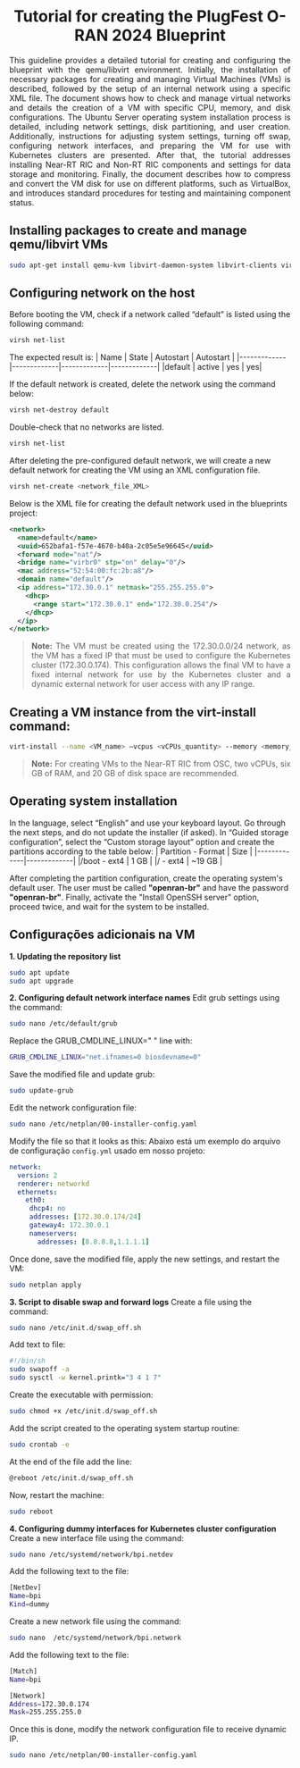 <h1 align="center">Tutorial for creating the PlugFest O-RAN 2024 Blueprint</h1>

<p align="justify">
This guideline provides a detailed tutorial for creating and configuring the blueprint with the qemu/libvirt environment. Initially, the installation of necessary packages for creating and managing Virtual Machines (VMs) is described, followed by the setup of an internal network using a specific XML file. The document shows how to check and manage virtual networks and details the creation of a VM with specific CPU, memory, and disk configurations. The Ubuntu Server operating system installation process is detailed, including network settings, disk partitioning, and user creation. Additionally, instructions for adjusting system settings, turning off swap, configuring network interfaces, and preparing the VM for use with Kubernetes clusters are presented. After that, the tutorial addresses installing Near-RT RIC and Non-RT RIC components and settings for data storage and monitoring. Finally, the document describes how to compress and convert the VM disk for use on different platforms, such as VirtualBox, and introduces standard procedures for testing and maintaining component status.
</p>


## Installing packages to create and manage qemu/libvirt VMs
```bash
sudo apt-get install qemu-kvm libvirt-daemon-system libvirt-clients virt-manager
```

## Configuring network on the host
Before booting the VM, check if a network called “default” is listed using the following command:
```bash
virsh net-list
```
The expected result is:
| Name | State | Autostart | Autostart |
|-------------|-------------|-------------|-------------|
|default | active | yes | yes|

If the default network is created, delete the network using the command below:
```bash
virsh net-destroy default
```
Double-check that no networks are listed.
```bash
virsh net-list
```
After deleting the pre-configured default network, we will create a new default network for creating the VM using an XML configuration file.
```bash
virsh net-create <network_file_XML>
```
Below is the XML file for creating the default network used in the blueprints project:
```xml
<network>
  <name>default</name>
  <uuid>652bafa1-f57e-4670-b40a-2c05e5e96645</uuid>
  <forward mode="nat"/>
  <bridge name="virbr0" stp="on" delay="0"/>
  <mac address="52:54:00:fc:2b:a8"/>
  <domain name="default"/>
  <ip address="172.30.0.1" netmask="255.255.255.0">
    <dhcp>
      <range start="172.30.0.1" end="172.30.0.254"/>
    </dhcp>
  </ip>
</network>
```
<blockquote>
<p align="justify">
<strong>Note:</strong> The VM must be created using the 172.30.0.0/24 network, as the VM has a fixed IP that must be used to configure the Kubernetes cluster (172.30.0.174). This configuration allows the final VM to have a fixed internal network for use by the Kubernetes cluster and a dynamic external network for user access with any IP range.
</p>
</blockquote>

## Creating a VM instance from the virt-install command:
```bash
virt-install --name <VM_name> –vcpus <vCPUs_quantity> --memory <memory_in_MBs> --disk size=<storage_in_GB> --cdrom <path_to_iso_ubuntu_server_20.04>
```
<blockquote>
<p align="justify">
<strong>Note:</strong> For creating VMs to the Near-RT RIC from OSC, two vCPUs, six GB of RAM, and 20 GB of disk space are recommended.
</p>
</blockquote>

## Operating system installation

In the language, select “English” and use your keyboard layout.
Go through the next steps, and do not update the installer (if asked).
In “Guided storage configuration”, select the “Custom storage layout” option and create the partitions according to the table below:
| Partition - Format | Size |
|-------------|-------------|
|/boot - ext4 | 1 GB | 
|/ - ext4 | ~19 GB | 

After completing the partition configuration, create the operating system's default user. The user must be called **"openran-br"** and have the password **"openran-br"**. 
Finally, activate the "Install OpenSSH server" option, proceed twice, and wait for the system to be installed.

## Configurações adicionais na VM

**1. Updating the repository list**
```bash
sudo apt update
sudo apt upgrade
```
**2. Configuring default network interface names**
Edit grub settings using the command:
```bash
sudo nano /etc/default/grub
```
Replace the GRUB_CMDLINE_LINUX=" " line with:
```bash
GRUB_CMDLINE_LINUX="net.ifnames=0 biosdevname=0"
```
Save the modified file and update grub:
```bash
sudo update-grub
```
Edit the network configuration file:
```bash
sudo nano /etc/netplan/00-installer-config.yaml
```
Modify the file so that it looks as this:
Abaixo está um exemplo do arquivo de configuração `config.yml` usado em nosso projeto:

```yaml
network:
  version: 2
  renderer: networkd
  ethernets:
    eth0:
     dhcp4: no
     addresses: [172.30.0.174/24]
     gateway4: 172.30.0.1
     nameservers:
       addresses: [8.8.8.8,1.1.1.1]
```
Once done, save the modified file, apply the new settings, and restart the VM:
```bash
sudo netplan apply
```
**3. Script to disable swap and forward logs**
Create a file using the command:
```bash
sudo nano /etc/init.d/swap_off.sh
```
Add text to file:
```bash
#!/bin/sh
sudo swapoff -a
sudo sysctl -w kernel.printk="3 4 1 7"
```
Create the executable with permission:
```bash
sudo chmod +x /etc/init.d/swap_off.sh
```
Add the script created to the operating system startup routine:
```bash
sudo crontab -e
```
At the end of the file add the line:
```bash
@reboot /etc/init.d/swap_off.sh
```
Now, restart the machine:
```bash
sudo reboot
```
**4. Configuring dummy interfaces for Kubernetes cluster configuration**
Create a new interface file using the command:
```bash
sudo nano /etc/systemd/network/bpi.netdev
```
Add the following text to the file:
```bash
[NetDev]
Name=bpi
Kind=dummy
```
Create a new network file using the command:
```bash
sudo nano  /etc/systemd/network/bpi.network
```
Add the following text to the file:
```bash
[Match]
Name=bpi

[Network]
Address=172.30.0.174
Mask=255.255.255.0
```
Once this is done, modify the network configuration file to receive dynamic IP.
```bash
sudo nano /etc/netplan/00-installer-config.yaml
```


